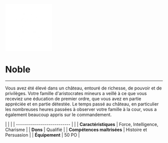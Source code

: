 <div class="icon-container">
  <img src="_media/historiques/noble.png" alt="Noble" class="icon-title" data-no-zoom />

# Noble <!-- {docsify-ignore} -->

</div>

---

<div class="texte-intro">
  <p>Vous avez été élevé dans un château, entouré de richesse, de pouvoir et de privilèges. Votre famille d'aristocrates mineurs a veillé à ce que vous receviez une éducation de premier ordre, que vous avez en partie appréciée et en partie détestée. Le temps passé au château, en particulier les nombreuses heures passées à observer votre famille à la cour, vous a également beaucoup appris sur le commandement. </p>
</div>

| | |
| --------------------------- | |
| **Caractéristiques** | Force, Intelligence, Charisme |
| **Dons** | Qualifié |
| **Compétences maîtrisées** | Histoire et Persuasion |
| **Équipement** | 50 PO |